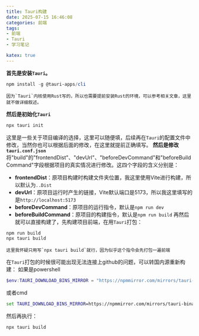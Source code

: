 ```yaml
---
title: Tauri构建
date: 2025-07-15 16:46:08
categories: 前端
tags: 
- 前端
- Tauri
- 学习笔记

katex: true
---
```

**首先是安装`Tauri`。**
```powershell
npm install -g @tauri-apps/cli
```

	因为`Tauri`内核使用Rust写的，所以也需要提前安装Rust的环境，可以参考相关文章，这里就不做详细叙述。
**然后是初始化`Tauri`**
```powershell
npx tauri init
```
这里是一些关于项目编译的选择，这里可以随便填，后续再在`Tauri`的配置文件中修改，当然你也可以根据后面的修改，在这里就提前正确填写。
**然后是修改`tauri.conf.json`**
将"build"的"frontendDist"、"devUrl"、"beforeDevCommand"和"beforeBuildCommand"字段根据项目的真实情况进行修改。这四个字段的含义分别是：
+ **frontendDist**：原项目构建时构建文件夹位置，我这里使用Vite进行构建，所以默认为`..Dist`
+ **devUrl**：原项目运行时产生的链接，Vite默认端口是5173，所以我这里填写的是`http://localhost:5173`
+ **beforeDevCommand**：原项目的运行指令，默认是`npm run dev`
+ **beforeBuildCommand**：原项目的构建指令，默认是`npm run build`
再然后就可以直接构建了，先构建项目前端，在用`Tauri`打包：
```powershell
npm run build
npx tauri build
```
	这里我怀疑只用写`npx tauri build`就行，因为似乎这个指令会先打包一遍前端

在`Tauri`打包的时候很可能出现无法连接上github的问题，可以转国内源重新构建：
如果是powershell
```powershell
$env:TAURI_DOWNLOAD_BINS_MIRROR = "https://npmmirror.com/mirrors/tauri-binaries/"
```
或者cmd
```cmd
set TAURI_DOWNLOAD_BINS_MIRROR=https://npmmirror.com/mirrors/tauri-binaries/
```
然后再执行：
```powershell
npx tauri build
```
